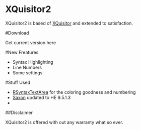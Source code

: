 XQuisitor2
=========

XQuisitor2 is based of [XQuisitor](http://www.cafeconleche.org/xquisitor/) and extended to satisfaction.

#Download

Get current version here

#New Freatures

- Syntax Highlighting
- Line Numbers
- Some settings

#Stuff Used

- [RSyntaxTextArea](https://github.com/bobbylight/RSyntaxTextArea) for the coloring goodness and numbering
- [Saxon](http://sourceforge.net/projects/saxon) updated to HE 9.5.1.3
- 

##Disclaimer

XQuisitor2 is offered with out any warranty what so ever.
